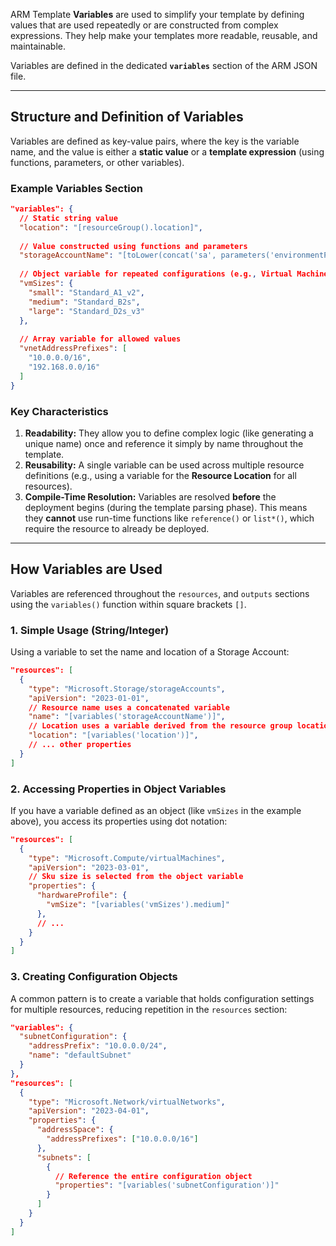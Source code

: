 ARM Template **Variables** are used to simplify your template by defining values that are used repeatedly or are constructed from complex expressions. They help make your templates more readable, reusable, and maintainable.

Variables are defined in the dedicated **`variables`** section of the ARM JSON file.

-----

## Structure and Definition of Variables

Variables are defined as key-value pairs, where the key is the variable name, and the value is either a **static value** or a **template expression** (using functions, parameters, or other variables).

### Example Variables Section

```json
"variables": {
  // Static string value
  "location": "[resourceGroup().location]",
  
  // Value constructed using functions and parameters
  "storageAccountName": "[toLower(concat('sa', parameters('environmentPrefix'), uniqueString(resourceGroup().id)))]",
  
  // Object variable for repeated configurations (e.g., Virtual Machine sizes)
  "vmSizes": {
    "small": "Standard_A1_v2",
    "medium": "Standard_B2s",
    "large": "Standard_D2s_v3"
  },
  
  // Array variable for allowed values
  "vnetAddressPrefixes": [
    "10.0.0.0/16",
    "192.168.0.0/16"
  ]
}
```

### Key Characteristics

1.  **Readability:** They allow you to define complex logic (like generating a unique name) once and reference it simply by name throughout the template.
2.  **Reusability:** A single variable can be used across multiple resource definitions (e.g., using a variable for the **Resource Location** for all resources).
3.  **Compile-Time Resolution:** Variables are resolved **before** the deployment begins (during the template parsing phase). This means they **cannot** use run-time functions like `reference()` or `list*()`, which require the resource to already be deployed.

-----

## How Variables are Used

Variables are referenced throughout the `resources`, and `outputs` sections using the `variables()` function within square brackets `[]`.

### 1\. Simple Usage (String/Integer)

Using a variable to set the name and location of a Storage Account:

```json
"resources": [
  {
    "type": "Microsoft.Storage/storageAccounts",
    "apiVersion": "2023-01-01",
    // Resource name uses a concatenated variable
    "name": "[variables('storageAccountName')]", 
    // Location uses a variable derived from the resource group location
    "location": "[variables('location')]", 
    // ... other properties
  }
]
```

### 2\. Accessing Properties in Object Variables

If you have a variable defined as an object (like `vmSizes` in the example above), you access its properties using dot notation:

```json
"resources": [
  {
    "type": "Microsoft.Compute/virtualMachines",
    "apiVersion": "2023-03-01",
    // Sku size is selected from the object variable
    "properties": {
      "hardwareProfile": {
        "vmSize": "[variables('vmSizes').medium]" 
      },
      // ...
    }
  }
]
```

### 3\. Creating Configuration Objects

A common pattern is to create a variable that holds configuration settings for multiple resources, reducing repetition in the `resources` section:

```json
"variables": {
  "subnetConfiguration": {
    "addressPrefix": "10.0.0.0/24",
    "name": "defaultSubnet"
  }
},
"resources": [
  {
    "type": "Microsoft.Network/virtualNetworks",
    "apiVersion": "2023-04-01",
    "properties": {
      "addressSpace": {
        "addressPrefixes": ["10.0.0.0/16"]
      },
      "subnets": [
        {
          // Reference the entire configuration object
          "properties": "[variables('subnetConfiguration')]" 
        }
      ]
    }
  }
]
```
